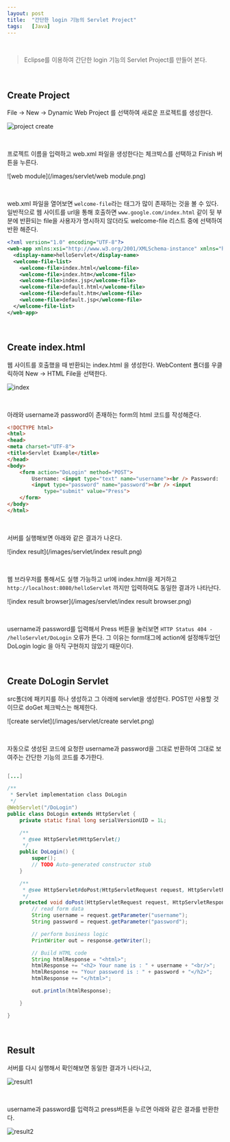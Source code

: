 ```yaml
---
layout: post
title:  "간단한 login 기능의 Servlet Project"
tags:   [Java]
---
```


<br/>  

> Eclipse를 이용하여 간단한 login 기능의 Servlet Project를 만들어 본다.  

<br/>  

## Create Project    

File -> New -> Dynamic Web Project 를 선택하여 새로운 프로젝트를 생성한다.   

![project create](/images/servlet/project-create.png)   

<br/>  

프로젝트 이름을 입력하고 web.xml 파일을 생성한다는 체크박스를 선택하고 Finish 버튼을 누른다.  

![web module](/images/servlet/web module.png)   

<br/>  

web.xml 파일을 열어보면 `welcome-file`라는 태그가 많이 존재하는 것을 볼 수 있다. 일반적으로 웹 사이트를 url을 통해 호출하면 `www.google.com/index.html` 같이 뒷 부분에 반환되는 file을 사용자가 명시하지 않더라도 welcome-file 리스트 중에 선택하여 반환 해준다.  

```xml
<?xml version="1.0" encoding="UTF-8"?>
<web-app xmlns:xsi="http://www.w3.org/2001/XMLSchema-instance" xmlns="http://xmlns.jcp.org/xml/ns/javaee" xsi:schemaLocation="http://xmlns.jcp.org/xml/ns/javaee http://xmlns.jcp.org/xml/ns/javaee/web-app_3_1.xsd" id="WebApp_ID" version="3.1">
  <display-name>helloServlet</display-name>
  <welcome-file-list>
    <welcome-file>index.html</welcome-file>
    <welcome-file>index.htm</welcome-file>
    <welcome-file>index.jsp</welcome-file>
    <welcome-file>default.html</welcome-file>
    <welcome-file>default.htm</welcome-file>
    <welcome-file>default.jsp</welcome-file>
  </welcome-file-list>
</web-app>
```  

<br/>  

## Create index.html     

웹 사이트를 호출했을 때 반환되는 index.html 을 생성한다. WebContent 폴더를 우클릭하여 New -> HTML File을 선택한다.  

![index](/images/servlet/index.png)   

<br/>  

아래와  username과 password이 존재하는 form의 html 코드를 작성해준다.

```html
<!DOCTYPE html>
<html>
<head>
<meta charset="UTF-8">
<title>Servlet Example</title>
</head>
<body>
	<form action="DoLogin" method="POST">
		Username: <input type="text" name="username"><br /> Password:
		<input type="password" name="password"><br /> <input
			type="submit" value="Press">
	</form>
</body>
</html>
```  

<br/>  

서버를 실행해보면 아래와 같은 결과가 나온다.  

![index result](/images/servlet/index result.png)  

<br/>  

웹 브라우저를 통해서도 실행 가능하고 url에 index.html을 제거하고 `http://localhost:8080/helloServlet` 까지만 입력하여도 동일한 결과가 나타난다.  

![index result browser](/images/servlet/index result browser.png)   

<br/>  

username과 password를 입력해서 Press 버튼을 눌러보면
`HTTP Status 404 - /helloServlet/DoLogin` 오류가 뜬다. 그 이유는 form태그에 action에 설정해두었던 DoLogin logic 을 아직 구현하지 않았기 때문이다.  

<br/>  

## Create DoLogin Servlet  

src폴더에 패키지를 하나 생성하고 그 아래에 servlet을 생성한다. POST만 사용할 것이므로 doGet 체크박스는 해제한다.   

![create servlet](/images/servlet/create servlet.png)  

<br/>  

자동으로 생성된 코드에 요청한 username과 password을 그대로 반환하여 그대로 보여주는 간단한 기능의 코드를 추가한다.  

```java

[...]

/**
 * Servlet implementation class DoLogin
 */
@WebServlet("/DoLogin")
public class DoLogin extends HttpServlet {
	private static final long serialVersionUID = 1L;

    /**
     * @see HttpServlet#HttpServlet()
     */
    public DoLogin() {
        super();
        // TODO Auto-generated constructor stub
    }

	/**
	 * @see HttpServlet#doPost(HttpServletRequest request, HttpServletResponse response)
	 */
	protected void doPost(HttpServletRequest request, HttpServletResponse response) throws ServletException, IOException {
		// read form data
		String username = request.getParameter("username");
		String password = request.getParameter("password");

		// perform business logic
		PrintWriter out = response.getWriter();

		// Build HTML code
		String htmlResponse = "<html>";
		htmlResponse += "<h2> Your name is : " + username + "<br/>";
		htmlResponse += "Your password is : " + password + "</h2>";
		htmlResponse += "</html>";

		out.println(htmlResponse);

	}

}

```  

<br/>  

## Result  

서버를 다시 실행해서 확인해보면 동일한 결과가 나타나고,  

![result1](/images/servlet/result1.png)  

<br/>  

username과 password를 입력하고 press버튼을 누르면 아래와 같은 결과를 반환한다.  

![result2](/images/servlet/result2.png)  
